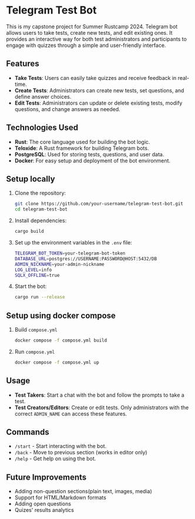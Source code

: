 # Telegram Test Bot

This is my capstone project for Summer Rustcamp 2024. Telegram bot allows users to take tests, create new tests, and edit existing ones. It provides an interactive way for both test administrators and participants to engage with quizzes through a simple and user-friendly interface.

## Features

- **Take Tests**: Users can easily take quizzes and receive feedback in real-time.
- **Create Tests**: Administrators can create new tests, set questions, and define answer choices.
- **Edit Tests**: Administrators can update or delete existing tests, modify questions, and change answers as needed.

## Technologies Used

- **Rust**: The core language used for building the bot logic.
- **Teloxide**: A Rust framework for building Telegram bots.
- **PostgreSQL**: Used for storing tests, questions, and user data.
- **Docker**: For easy setup and deployment of the bot environment.

## Setup locally

1. Clone the repository:
    ```bash
    git clone https://github.com/your-username/telegram-test-bot.git
    cd telegram-test-bot
    ```

2. Install dependencies:
    ```bash
    cargo build
    ```

3. Set up the environment variables in the `.env` file:
    ```bash
    TELEGRAM_BOT_TOKEN=your-telegram-bot-token
    DATABASE_URL=postgres://USERNAME:PASSWORD@HOST:5432/DB
    ADMIN_NICKNAME=your-admin-nickname
    LOG_LEVEL=info
    SQLX_OFFLINE=true
    ```

4. Start the bot:
    ```bash
    cargo run --release
    ```

## Setup using docker compose

1. Build `compose.yml`
   ```bash
   docker compose -f compose.yml build
   ```

2. Run `compose.yml`
   ```bash
   docker compose -f compose.yml up
   ```
## Usage

- **Test Takers**: Start a chat with the bot and follow the prompts to take a test.
- **Test Creators/Editors**: Create or edit tests. Only administrators with the correct `ADMIN_NAME` can access these features.

## Commands

- `/start` - Start interacting with the bot.
- `/back` - Move to previous section (works in editor only)
- `/help` - Get help on using the bot.

## Future Improvements
- Adding non-question sections(plain text, images, media)
- Support for HTML/Markdown formats
- Adding open questions
- Quizes' results analytics  
